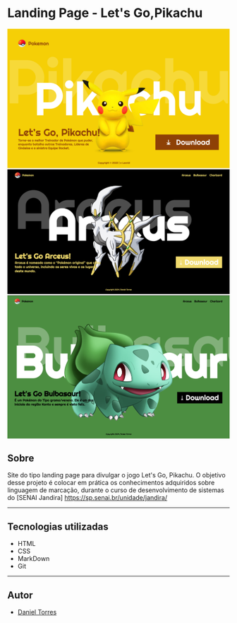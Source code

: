 # Landing Page - Let's Go,Pikachu
![](./screenshot/desktop.png)
![](./screenshot/Arceus.png)
![](./screenshot/bulbasaur.png)


## Sobre

Site do tipo landing page para divulgar o jogo Let's Go, Pikachu. O objetivo desse projeto é colocar em prática os conhecimentos adquiridos sobre linguagem de marcação, durante o curso de desenvolvimento de sistemas do [SENAI Jandira] https://sp.senai.br/unidade/jandira/

---
## Tecnologias utilizadas

- HTML
- CSS
- MarkDown
- Git

---

## Autor

- [Daniel Torres](https://www.linkedin.com/in/daniel-gomes-torres-890102284/)
